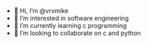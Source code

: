 - 👋 Hi, I’m @vrxmike
- 👀 I’m interested in software engineering
- 🌱 I’m currently learning c programming
- 💞️ I’m looking to collaborate on c and python

